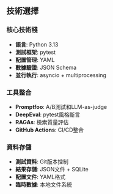 ## 技術選擇


### 核心技術棧
- **語言**: Python 3.13
- **測試框架**: pytest
- **配置管理**: YAML
- **數據驗證**: JSON Schema
- **並行執行**: asyncio + multiprocessing

### 工具整合
- **Promptfoo**: A/B測試和LLM-as-judge
- **DeepEval**: pytest風格斷言
- **RAGAs**: 檢索質量評估
- **GitHub Actions**: CI/CD整合

### 資料存儲
- **測試資料**: Git版本控制
- **結果存儲**: JSON文件 + SQLite
- **配置文件**: YAML格式
- **臨時數據**: 本地文件系統

